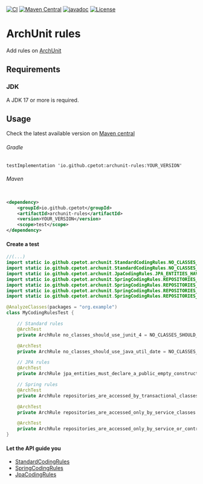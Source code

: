 [![CI](https://github.com/cpetot/archunit-rules/actions/workflows/build.yml/badge.svg)](https://github.com/cpetot/archunit-rules/actions/workflows/maven.yml?query=branch%3Amain++)
[![Maven Central](https://maven-badges.herokuapp.com/maven-central/io.github.cpetot/archunit-rules/badge.svg)](https://search.maven.org/search?q=g:io.github.cpetot%20AND%20a:archunit-rules)
[![javadoc](https://javadoc.io/badge2/io.github.cpetot/archunit-rules/javadoc.svg)](https://javadoc.io/doc/io.github.cpetot/archunit-rules)
[![License](https://img.shields.io/badge/licence-Apache%202-blue)](https://github.com/cpetot/archunit-rules/blob/main/LICENSE)

# ArchUnit rules

Add rules on [ArchUnit](https://github.com/TNG/ArchUnit)

## Requirements

### JDK
A JDK 17 or more is required.

## Usage

Check the latest available version on [Maven central](https://search.maven.org/search?q=g:io.github.cpetot%20AND%20a:archunit-rules)

###### Gradle

```
testImplementation 'io.github.cpetot:archunit-rules:YOUR_VERSION'
```

###### Maven

```xml

<dependency>
	<groupId>io.github.cpetot</groupId>
	<artifactId>archunit-rules</artifactId>
	<version>YOUR_VERSION</version>
	<scope>test</scope>
</dependency>
```

#### Create a test

```java
//(...)
import static io.github.cpetot.archunit.StandardCodingRules.NO_CLASSES_SHOULD_USE_JUNIT_4;
import static io.github.cpetot.archunit.StandardCodingRules.NO_CLASSES_SHOULD_USE_JAVA_UTIL_DATE;
import static io.github.cpetot.archunit.JpaCodingRules.JPA_ENTITIES_HAVE_PUBLIC_EMPTY_CONSTRUCTOR;
import static io.github.cpetot.archunit.SpringCodingRules.REPOSITORIES_ARE_ACCESSED_ONLY_BY_TRANSACTIONAL_METHODS_OR_CLASSES;
import static io.github.cpetot.archunit.SpringCodingRules.REPOSITORIES_ARE_ACCESSED_ONLY_BY_SERVICE_CLASSES;
import static io.github.cpetot.archunit.SpringCodingRules.REPOSITORIES_ARE_ACCESSED_ONLY_BY_SERVICE_OR_CONTROLLER_CLASSES;
import static io.github.cpetot.archunit.SpringCodingRules.REPOSITORIES_ARE_ACCESSED_ONLY_BY_TRANSACTIONAL_METHODS_OR_CLASSES;

@AnalyzeClasses(packages = "org.example")
class MyCodingRulesTest {

	// Standard rules
	@ArchTest
	private ArchRule no_classes_should_use_junit_4 = NO_CLASSES_SHOULD_USE_JUNIT_4;

	@ArchTest
	private ArchRule no_classes_should_use_java_util_date = NO_CLASSES_SHOULD_USE_JAVA_UTIL_DATE;

	// JPA rules
	@ArchTest
	private ArchRule jpa_entities_must_declare_a_public_empty_constructor = JPA_ENTITIES_HAVE_PUBLIC_EMPTY_CONSTRUCTORS;

	// Spring rules
	@ArchTest
	private ArchRule repositories_are_accessed_by_transactional_classes_or_methods = REPOSITORIES_ARE_ACCESSED_ONLY_BY_TRANSACTIONAL_METHODS_OR_CLASSES;

	@ArchTest
	private ArchRule repositories_are_accessed_only_by_service_classes = REPOSITORIES_ARE_ACCESSED_ONLY_BY_SERVICE_CLASSES;

	@ArchTest
	private ArchRule repositories_are_accessed_only_by_service_or_controller_classes = REPOSITORIES_ARE_ACCESSED_ONLY_BY_SERVICE_OR_CONTROLLER_CLASSES;
}
```

#### Let the API guide you

* [StandardCodingRules](https://javadoc.io/doc/io.github.cpetot/archunit-rules/latest/io/github/cpetot/archunit/StandardCodingRules.html)
* [SpringCodingRules](https://javadoc.io/doc/io.github.cpetot/archunit-rules/latest/io/github/cpetot/archunit/SpringCodingRules.html)
* [JpaCodingRules](https://javadoc.io/doc/io.github.cpetot/archunit-rules/latest/io/github/cpetot/archunit/JpaCodingRules.html)
